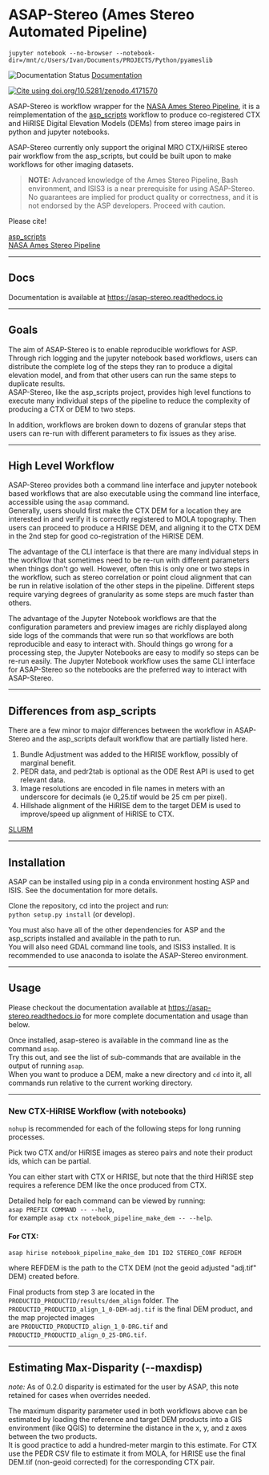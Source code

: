 # ASAP-Stereo (Ames Stereo Automated Pipeline)

```shell
jupyter notebook --no-browser --notebook-dir=/mnt/c/Users/Ivan/Documents/PROJECTS/Python/pyameslib
```

![Documentation Status](https://readthedocs.org/projects/asap-stereo/badge/?version=main)
[Documentation](https://asap-stereo.readthedocs.io/en/main/?badge=main)

[![Cite using doi.org/10.5281/zenodo.4171570](https://zenodo.org/badge/DOI/10.5281/zenodo.4171570.svg)](https://doi.org/10.5281/zenodo.4171570)

ASAP-Stereo is workflow wrapper for the [NASA Ames Stereo Pipeline](https://github.com/NeoGeographyToolkit/StereoPipeline), it is a reimplementation of the [asp_scripts](https://github.com/USGS-Astrogeology/asp_scripts) workflow to produce co-registered CTX and HiRISE Digital Elevation Models (DEMs) from stereo image pairs in python and jupyter notebooks.

ASAP-Stereo currently only support the original MRO CTX/HiRISE stereo pair workflow from the asp_scripts, but could be built upon to make workflows for other imaging datasets.

> **NOTE:** Advanced knowledge of the Ames Stereo Pipeline, Bash environment, and ISIS3 is a near prerequisite for using ASAP-Stereo.  
> No guarantees are implied for product quality or correctness, and it is not endorsed by the ASP developers. Proceed with caution.

Please cite!

[asp_scripts](https://github.com/USGS-Astrogeology/asp_scripts)  
[NASA Ames Stereo Pipeline](https://github.com/NeoGeographyToolkit/StereoPipeline)

---

## Docs

Documentation is available at https://asap-stereo.readthedocs.io

---

## Goals

The aim of ASAP-Stereo is to enable reproducible workflows for ASP. Through rich logging and the jupyter notebook based workflows, users can distribute the complete log of the steps they ran to produce a digital elevation model, and from that other users can run the same steps to duplicate results.  
ASAP-Stereo, like the asp_scripts project, provides high level functions to execute many individual steps of the pipeline to reduce the complexity of producing a CTX or DEM to two steps.

In addition, workflows are broken down to dozens of granular steps that users can re-run with different parameters to fix issues as they arise.

---

## High Level Workflow

ASAP-Stereo provides both a command line interface and jupyter notebook based workflows that are also executable using the command line interface, accessible using the `asap` command.  
Generally, users should first make the CTX DEM for a location they are interested in and verify it is correctly registered to MOLA topography. Then users can proceed to produce a HiRISE DEM, and aligning it to the CTX DEM in the 2nd step for good co-registration of the HiRISE DEM.

The advantage of the CLI interface is that there are many individual steps in the workflow that sometimes need to be re-run with different parameters when things don't go well. However, often this is only one or two steps in the workflow, such as stereo correlation or point cloud alignment that can be run in relative isolation of the other steps in the pipeline. Different steps require varying degrees of granularity as some steps are much faster than others.

The advantage of the Jupyter Notebook workflows are that the configuration parameters and preview images are richly displayed along side logs of the commands that were run so that workflows are both reproducible and easy to interact with. Should things go wrong for a processing step, the Jupyter Notebooks are easy to modify so steps can be re-run easily. The Jupyter Notebook workflow uses the same CLI interface for ASAP-Stereo so the notebooks are the preferred way to interact with ASAP-Stereo.

---

## Differences from asp_scripts

There are a few minor to major differences between the workflow in ASAP-Stereo and the asp_scripts default workflow that are partially listed here.

1. Bundle Adjustment was added to the HiRISE workflow, possibly of marginal benefit.
2. PEDR data, and pedr2tab is optional as the ODE Rest API is used to get relevant data.
3. Image resolutions are encoded in file names in meters with an underscore for decimals (ie 0_25.tif would be 25 cm per pixel).
4. Hillshade alignment of the HiRISE dem to the target DEM is used to improve/speed up alignment of HiRISE to CTX.

[SLURM](https://slurm.schedmd.com)

---

## Installation

ASAP can be installed using pip in a conda environment hosting ASP and ISIS. See the documentation for more details.

Clone the repository, cd into the project and run:  
`python setup.py install` (or develop).

You must also have all of the other dependencies for ASP and the asp_scripts installed and available in the path to run.  
You will also need GDAL command line tools, and ISIS3 installed. It is recommended to use anaconda to isolate the ASAP-Stereo environment.

---

## Usage

Please checkout the documentation available at https://asap-stereo.readthedocs.io for more complete documentation and usage than below.

Once installed, asap-stereo is available in the command line as the command `asap`.  
Try this out, and see the list of sub-commands that are available in the output of running `asap`.  
When you want to produce a DEM, make a new directory and `cd` into it, all commands run relative to the current working directory.

---

### New CTX-HiRISE Workflow (with notebooks)

`nohup` is recommended for each of the following steps for long running processes.

Pick two CTX and/or HiRISE images as stereo pairs and note their product ids, which can be partial.

You can either start with CTX or HiRISE, but note that the third HiRISE step requires a reference DEM like the once produced from CTX.

Detailed help for each command can be viewed by running:  
`asap PREFIX COMMAND -- --help`,  
for example `asap ctx notebook_pipeline_make_dem -- --help`.

#### For CTX:

`asap hirise notebook_pipeline_make_dem ID1 ID2 STEREO_CONF REFDEM`

where REFDEM is the path to the CTX DEM (not the geoid adjusted "adj.tif" DEM) created before.

Final products from step 3 are located in the `PRODUCTID_PRODUCTID/results/dem_align` folder. The  
`PRODUCTID_PRODUCTID_align_1_0-DEM-adj.tif` is the final DEM product, and the map projected images  
are `PRODUCTID_PRODUCTID_align_1_0-DRG.tif` and `PRODUCTID_PRODUCTID_align_0_25-DRG.tif`.

---

## Estimating Max-Disparity (--maxdisp)

*note:*  As of 0.2.0 disparity is estimated for the user by ASAP, this note retained for cases when overrides needed.

The maximum disparity parameter used in both workflows above can be estimated by loading the reference and target DEM products into a GIS environment (like QGIS) to determine the distance in the x, y, and z axes between the two products.  
It is good practice to add a hundred-meter margin to this estimate. For CTX use the PEDR CSV file to estimate it from MOLA, for HiRISE use the final DEM.tif (non-geoid corrected) for the corresponding CTX pair.